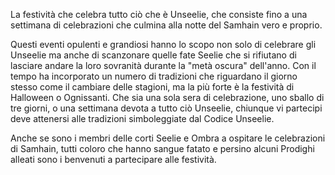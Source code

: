 La festività che celebra tutto ciò che è Unseelie, che consiste fino a una settimana di celebrazioni che culmina alla notte del Samhain vero e proprio.  

Questi eventi opulenti e grandiosi hanno lo scopo non solo di celebrare gli Unseelie ma anche di scanzonare quelle fate Seelie che si rifiutano di lasciare andare la loro sovranità durante la "metà oscura" dell'anno. Con il tempo ha incorporato un numero di tradizioni che riguardano il giorno stesso come il cambiare delle stagioni, ma la più forte è la festività di Halloween o Ognissanti. Che sia una sola sera di celebrazione, uno sballo di tre giorni, o una settimana devota a tutto ciò Unseelie, chiunque vi partecipi deve attenersi alle tradizioni simboleggiate dal Codice Unseelie.  

Anche se sono i membri delle corti Seelie e Ombra a ospitare le celebrazioni di Samhain, tutti coloro che hanno sangue fatato e persino alcuni Prodighi alleati sono i benvenuti a partecipare alle festività. 